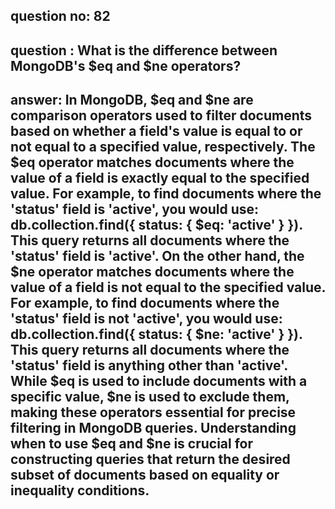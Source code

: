 
      
## question no: 82

## question : What is the difference between MongoDB's $eq and $ne operators?

## answer: In MongoDB, $eq and $ne are comparison operators used to filter documents based on whether a field's value is equal to or not equal to a specified value, respectively. The $eq operator matches documents where the value of a field is exactly equal to the specified value. For example, to find documents where the 'status' field is 'active', you would use: db.collection.find({ status: { $eq: 'active' } }). This query returns all documents where the 'status' field is 'active'. On the other hand, the $ne operator matches documents where the value of a field is not equal to the specified value. For example, to find documents where the 'status' field is not 'active', you would use: db.collection.find({ status: { $ne: 'active' } }). This query returns all documents where the 'status' field is anything other than 'active'. While $eq is used to include documents with a specific value, $ne is used to exclude them, making these operators essential for precise filtering in MongoDB queries. Understanding when to use $eq and $ne is crucial for constructing queries that return the desired subset of documents based on equality or inequality conditions.
      